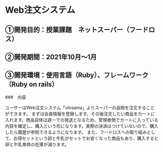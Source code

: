 # Web注文システム

## ①開発目的：授業課題　ネットスーパー（フードロス）
## ②開発期間：2021年10月〜1月
## ③開発環境：使用言語（Ruby）、フレームワーク（Ruby on rails）

###　内容

ユーザーはWeb注文システム「ohisama」よりスーパーの品物を注文することができます。
まずは会員情報を登録します。その後注文したい商品をカートに入れます。商品自体は週一での発送となるため、管理者側でカートに入っている内容を確定し、購入という形になります。実際の決済はつけていないので、購入したら履歴が参照できるようになります。
また、フードロスへの取り組みとして、お得セットという卵と牛乳がセットでお安くなった商品もあり、購入すると卵と牛乳単体の在庫が減ります。

